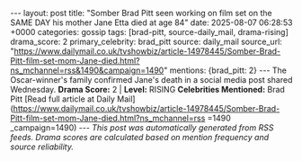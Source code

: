 --- layout: post title: "Somber Brad Pitt seen working on film set on the SAME DAY his mother Jane Etta died at age 84" date: 2025-08-07 06:28:53 +0000 categories: gossip tags: [brad-pitt, source-daily_mail, drama-rising] drama_score: 2 primary_celebrity: brad_pitt source: daily_mail source_url: "https://www.dailymail.co.uk/tvshowbiz/article-14978445/Somber-Brad-Pitt-film-set-mom-Jane-died.html?ns_mchannel=rss&1490&campaign=1490" mentions: {brad_pitt: 2} --- The Oscar-winner's family confirmed Jane's death in a social media post shared Wednesday. **Drama Score:** 2 | **Level:** RISING **Celebrities Mentioned:** Brad Pitt [Read full article at Daily Mail](https://www.dailymail.co.uk/tvshowbiz/article-14978445/Somber-Brad-Pitt-film-set-mom-Jane-died.html?ns_mchannel=rss =1490 _campaign=1490) --- *This post was automatically generated from RSS feeds. Drama scores are calculated based on mention frequency and source reliability.*